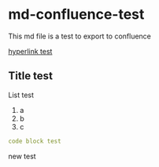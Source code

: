 <!-- Space: LL -->
<!-- Title: md-confluence-test -->

# md-confluence-test

This md file is a test to export to confluence

[hyperlink test](www.google.com)

## Title test

List test
1. a
2. b
3. c


```yml
code block test
```

new test